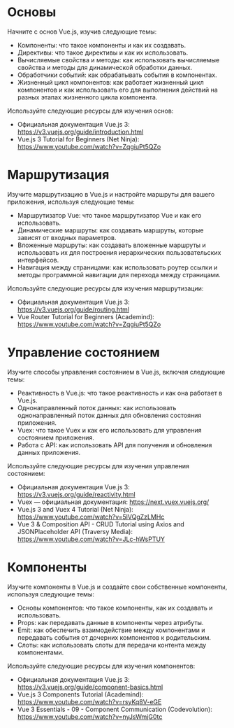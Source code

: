 # Основы

Начните с основ Vue.js, изучив следующие темы:

- Компоненты: что такое компоненты и как их создавать.
- Директивы: что такое директивы и как их использовать.
- Вычисляемые свойства и методы: как использовать вычисляемые свойства и методы для динамической обработки данных.
- Обработчики событий: как обрабатывать события в компонентах.
- Жизненный цикл компонентов: как работает жизненный цикл компонентов и как использовать его для выполнения действий на разных этапах жизненного цикла компонента.

Используйте следующие ресурсы для изучения основ:

- Официальная документация Vue.js 3: https://v3.vuejs.org/guide/introduction.html
- Vue.js 3 Tutorial for Beginners (Net Ninja): https://www.youtube.com/watch?v=ZqgiuPt5QZo



# Маршрутизация

Изучите маршрутизацию в Vue.js и настройте маршруты для вашего приложения, используя следующие темы:

- Маршрутизатор Vue: что такое маршрутизатор Vue и как его использовать.
- Динамические маршруты: как создавать маршруты, которые зависят от входных параметров.
- Вложенные маршруты: как создавать вложенные маршруты и использовать их для построения иерархических пользовательских интерфейсов.
- Навигация между страницами: как использовать роутер ссылки и методы программной навигации для перехода между страницами.

Используйте следующие ресурсы для изучения маршрутизации:

- Официальная документация Vue.js 3: https://v3.vuejs.org/guide/routing.html
- Vue Router Tutorial for Beginners (Academind): https://www.youtube.com/watch?v=ZqgiuPt5QZo


# Управление состоянием

Изучите способы управления состоянием в Vue.js, включая следующие темы:

- Реактивность в Vue.js: что такое реактивность и как она работает в Vue.js.
- Однонаправленный поток данных: как использовать однонаправленный поток данных для обновления состояния приложения.
- Vuex: что такое Vuex и как его использовать для управления состоянием приложения.
- Работа с API: как использовать API для получения и обновления данных приложения.

Используйте следующие ресурсы для изучения управления состоянием:

- Официальная документация Vue.js 3: https://v3.vuejs.org/guide/reactivity.html
- Vuex — официальная документация: https://next.vuex.vuejs.org/
- Vue.js 3 and Vuex 4 Tutorial (Net Ninja): https://www.youtube.com/watch?v=5lVQgZzLMHc
- Vue 3 & Composition API - CRUD Tutorial using Axios and JSONPlaceholder API (Traversy Media): https://www.youtube.com/watch?v=JLc-hWsPTUY


# Компоненты

Изучите компоненты в Vue.js и создайте свои собственные компоненты, используя следующие темы:

- Основы компонентов: что такое компоненты, как их создавать и использовать.
- Props: как передавать данные в компоненты через атрибуты.
- Emit: как обеспечить взаимодействие между компонентами и передавать события от дочерних компонентов к родительским.
- Слоты: как использовать слоты для передачи контента между компонентами.

Используйте следующие ресурсы для изучения компонентов:

- Официальная документация Vue.js 3: https://v3.vuejs.org/guide/component-basics.html
- Vue.js 3 Components Tutorial (Academind): https://www.youtube.com/watch?v=rsyKq8V-eGE
- Vue 3 Essentials - 09 - Component Communication (Codevolution): https://www.youtube.com/watch?v=nyJsWmjG0tc
